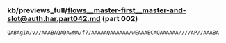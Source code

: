 ### kb/previews_full/flows__master-first__master-and-slot@auth.har.part042.md (part 002)

```md
QABAgIA/v//AAABAQADAwMA/f7/AAAAAQAAAAAA/wEAAAECAQAAAAAA////AP//AAABA
```

```
